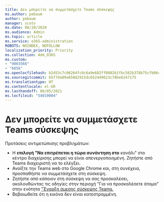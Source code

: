 ```yaml
---
title: Δεν μπορείτε να συμμετάσχετε Teams σύσκεψης
ms.author: pebaum
author: pebaum
manager: scotv
ms.date: 08/20/2020
ms.audience: Admin
ms.topic: article
ms.service: o365-administration
ROBOTS: NOINDEX, NOFOLLOW
localization_priority: Priority
ms.collection: Adm_O365
ms.custom:
- "9003566"
- "6656"
ms.openlocfilehash: b2d53c7c06264fc0c6a9e682ff0802b1fbc562b378b75cfb06ca330492dfcf22
ms.sourcegitcommit: b5f7da89a650d2915dc652449623c78be6247175
ms.translationtype: HT
ms.contentlocale: el-GR
ms.lasthandoff: 08/05/2021
ms.locfileid: "54019004"
---
```

# <a name="cant-join-teams-meeting"></a>Δεν μπορείτε να συμμετάσχετε Teams σύσκεψης

Προτάσεις αντιμετώπισης προβλημάτων:  

- Η  **επιλογή "Να επιτρέπεται η τώρα συνάντηση στο**  κανάλι" στο κέντρο διαχείρισης μπορεί να είναι απενεργοποιημένη. Ζητήστε από Teams διαχειριστή να το ελέγξει.
- Ανοίξτε την Teams web στο Google Chrome και, στη συνέχεια, προσπαθήστε να συμμετάσχετε στη σύσκεψη.
- Ζητήστε από κάποιον στη σύσκεψη να σας προσκαλέσει, ακολουθώντας τις οδηγίες στην περιοχή "Για να προσκαλέσετε άτομα" στην ενότητα ["Έναρξη άμεσης σύσκεψης Teams.](https://support.microsoft.com/office/start-an-instant-meeting-in-teams-ff95e53f-8231-4739-87fa-00b9723f4ef5)
- Βεβαιωθείτε ότι η εικόνα δεν είναι κατεστραμμένη.
